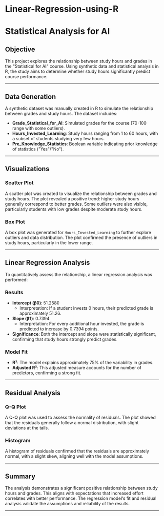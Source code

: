 # Linear-Regression-using-R

# Statistical Analysis for AI

## Objective
This project explores the relationship between study hours and grades in the "Statistical for AI" course. Using synthetic data and statistical analysis in R, the study aims to determine whether study hours significantly predict course performance.

---

## Data Generation
A synthetic dataset was manually created in R to simulate the relationship between grades and study hours. The dataset includes:

- **Grade_Statistical_for_AI**: Simulated grades for the course (70-100 range with some outliers).
- **Hours_Invested_Learning**: Study hours ranging from 1 to 60 hours, with a subset of students studying very few hours.
- **Pre_Knowledge_Statistics**: Boolean variable indicating prior knowledge of statistics ("Yes"/"No").

---

## Visualizations

### Scatter Plot
A scatter plot was created to visualize the relationship between grades and study hours. The plot revealed a positive trend: higher study hours generally correspond to better grades. Some outliers were also visible, particularly students with low grades despite moderate study hours.

### Box Plot
A box plot was generated for `Hours_Invested_Learning` to further explore outliers and data distribution. The plot confirmed the presence of outliers in study hours, particularly in the lower range.

---

## Linear Regression Analysis

To quantitatively assess the relationship, a linear regression analysis was performed:

### Results
- **Intercept (β0)**: 51.2580
  - Interpretation: If a student invests 0 hours, their predicted grade is approximately 51.26.
- **Slope (β1)**: 0.7394
  - Interpretation: For every additional hour invested, the grade is predicted to increase by 0.7394 points.
- **Significance**: Both the intercept and slope were statistically significant, confirming that study hours strongly predict grades.

### Model Fit
- **R²**: The model explains approximately 75% of the variability in grades.
- **Adjusted R²**: This adjusted measure accounts for the number of predictors, confirming a strong fit.

---

## Residual Analysis

### Q-Q Plot
A Q-Q plot was used to assess the normality of residuals. The plot showed that the residuals generally follow a normal distribution, with slight deviations at the tails.

### Histogram
A histogram of residuals confirmed that the residuals are approximately normal, with a slight skew, aligning well with the model assumptions.

---

## Summary

The analysis demonstrates a significant positive relationship between study hours and grades. This aligns with expectations that increased effort correlates with better performance. The regression model's fit and residual analysis validate the assumptions and reliability of the results.

---

